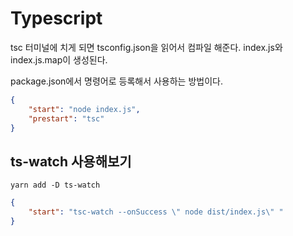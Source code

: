 # Typescript
tsc 터미널에 치게 되면 tsconfig.json을 읽어서 컴파일 해준다.
index.js와 index.js.map이 생성된다.

package.json에서 명령어로 등록해서 사용하는 방법이다.
```json
{
    "start": "node index.js",
    "prestart": "tsc"
}
```

## ts-watch 사용해보기
```terminal
yarn add -D ts-watch
```

```json
{
    "start": "tsc-watch --onSuccess \" node dist/index.js\" "
}
```
